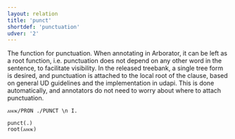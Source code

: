 ```yaml
---
layout: relation
title: 'punct'
shortdef: 'punctuation'
udver: '2'
---
```


The function for punctuation. When annotating in Arborator, it can be left as a root function, i.e. punctuation does not depend on any other word in the sentence, to facilitate visibility. In the released treebank, a single tree form is desired, and punctuation is attached to the local root of the clause, based on general UD guidelines and the implementation in udapi. This is done automatically, and annotators do not need to worry about where to attach punctuation.

~~~ sdparse
ⲁⲛⲟⲕ/PRON ./PUNCT \n I.

punct(.)
root(ⲁⲛⲟⲕ) 
~~~

<!-- Interlanguage links updated Pá kvě 14 11:09:21 CEST 2021 -->
